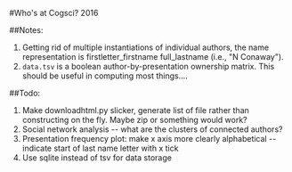 #Who's at Cogsci? 2016

##Notes:

1. Getting rid of multiple instantiations of individual authors, the name representation is firstletter_firstname full_lastname (i.e., "N Conaway").
2. `data.tsv` is a boolean author-by-presentation ownership matrix. This should be useful in computing most things.... 

##Todo:

1. Make downloadhtml.py slicker, generate list of file rather than constructing on the fly. Maybe zip or something would work?
2. Social network analysis -- what are the clusters of connected authors?
3. Presentation frequency plot: make x axis more clearly alphabetical --  indicate start of last name letter with x tick
4. Use sqlite instead of tsv for data storage
